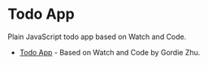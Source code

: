 # Todo App

Plain JavaScript todo app based on Watch and Code.

- [Todo App](https://jeetendranani.github.io/DevLog/) - Based on Watch and Code by Gordie Zhu.